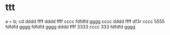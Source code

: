 # ttt
a = b;
cd 
dddd 
ffff
dddd 
ffff
cccc 
fdfdfd
gggg
cccc 
dddd 
ffff
df3r
cccc 
5555
fdfdfd
gggg
fdfdfd
gggg
dddd 
ffff
3333
cccc 
333
fdfdfd
gggg
